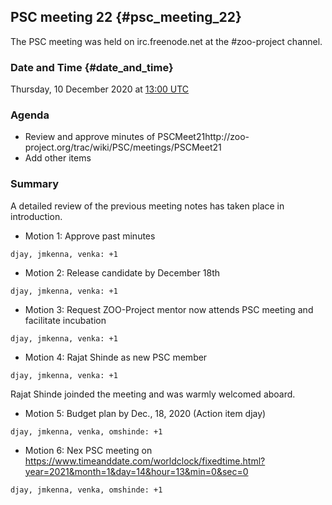 ## PSC meeting 22 {#psc_meeting_22}

The PSC meeting was held on irc.freenode.net at the \#zoo-project
channel.

### Date and Time {#date_and_time}

Thursday, 10 December 2020 at [13:00
UTC](http://www.timeanddate.com/worldclock/fixedtime.html?year=2020&month=12&day=10&hour=13&min=0&sec=0&msg=ZOO-Project+PSC+Meeting)

### Agenda

-   Review and approve minutes of
    PSCMeet21http://zoo-project.org/trac/wiki/PSC/meetings/PSCMeet21
-   Add other items

### Summary

A detailed review of the previous meeting notes has taken place in
introduction.

-   Motion 1: Approve past minutes

`djay, jmkenna, venka: +1`

-   Motion 2: Release candidate by December 18th

`djay, jmkenna, venka: +1`

-   Motion 3: Request ZOO-Project mentor now attends PSC meeting and
    facilitate incubation

`djay, jmkenna, venka: +1`

-   Motion 4: Rajat Shinde as new PSC member

`djay, jmkenna, venka: +1`

Rajat Shinde joinded the meeting and was warmly welcomed aboard.

-   Motion 5: Budget plan by Dec., 18, 2020 (Action item djay)

`djay, jmkenna, venka, omshinde: +1`

-   Motion 6: Nex PSC meeting on
    <https://www.timeanddate.com/worldclock/fixedtime.html?year=2021&month=1&day=14&hour=13&min=0&sec=0>

`djay, jmkenna, venka, omshinde: +1`

